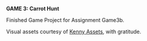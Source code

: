 **GAME 3: Carrot Hunt**

Finished Game Project for Assignment Game3b.

Visual assets courtesy of [Kenny Assets](https://kenney.nl/assets), with gratitude.